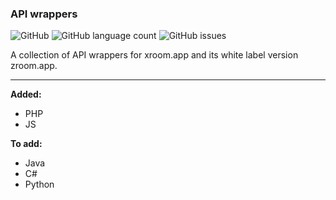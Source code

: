 ### API wrappers

![GitHub](https://img.shields.io/github/license/xroom-app/api-wrappers)
![GitHub language count](https://img.shields.io/github/languages/count/xroom-app/api-wrappers)
![GitHub issues](https://img.shields.io/github/issues/xroom-app/api-wrappers)

A collection of API wrappers for xroom.app and its white label version zroom.app.

___

**Added:**
* PHP
* JS

**To add:**
* Java
* C#
* Python
